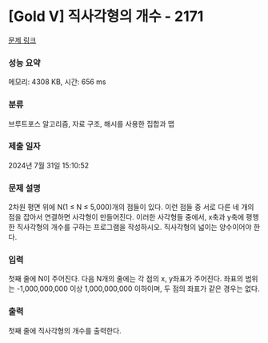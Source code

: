 # [Gold V] 직사각형의 개수 - 2171 

[문제 링크](https://www.acmicpc.net/problem/2171) 

### 성능 요약

메모리: 4308 KB, 시간: 656 ms

### 분류

브루트포스 알고리즘, 자료 구조, 해시를 사용한 집합과 맵

### 제출 일자

2024년 7월 31일 15:10:52

### 문제 설명

<p>2차원 평면 위에 N(1 ≤ N ≤ 5,000)개의 점들이 있다. 이런 점들 중 서로 다른 네 개의 점을 잡아서 연결하면 사각형이 만들어진다. 이러한 사각형들 중에서, x축과 y축에 평행한 직사각형의 개수를 구하는 프로그램을 작성하시오. 직사각형의 넓이는 양수이어야 한다.</p>

### 입력 

 <p>첫째 줄에 N이 주어진다. 다음 N개의 줄에는 각 점의 x, y좌표가 주어진다. 좌표의 범위는 -1,000,000,000 이상 1,000,000,000 이하이며, 두 점의 좌표가 같은 경우는 없다.</p>

### 출력 

 <p>첫째 줄에 직사각형의 개수를 출력한다.</p>

